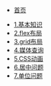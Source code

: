 <!-- docs/_sidebar.md -->

* [首页](./README.md "CSS 首页")
<!-- * [指南](zh-cn/guide) -->
* [1.基本知识](./1.%E5%9F%BA%E6%9C%AC%E7%9F%A5%E8%AF%86.md "1.基本知识")
* [2.flex布局](./2.flex%E5%B8%83%E5%B1%80.md "2.flex布局")
* [3.grid布局](./3.grid%E5%B8%83%E5%B1%80.md "3.grid布局")
* [4.媒体查询](./4.%E5%AA%92%E4%BD%93%E6%9F%A5%E8%AF%A2.md "4.媒体查询")
* [5.CSS动画](./5.CSS%E5%8A%A8%E7%94%BB.md "5.CSS动画")
* [6.居中问题](./6.%E5%B1%85%E4%B8%AD%E9%97%AE%E9%A2%98.md "6.居中问题")
* [7.单位问题](./7.%E5%8D%95%E4%BD%8D%E9%97%AE%E9%A2%98.md "7.单位问题")
